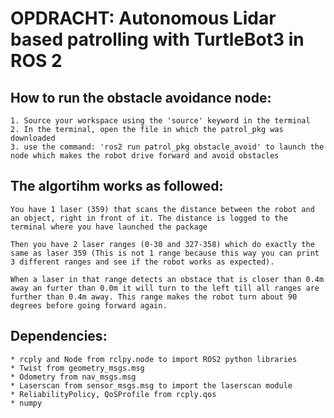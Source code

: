 # OPDRACHT: Autonomous Lidar based patrolling with TurtleBot3 in ROS 2
## How to run the obstacle avoidance node:

    1. Source your workspace using the 'source' keyword in the terminal
    2. In the terminal, open the file in which the patrol_pkg was downloaded
    3. use the command: 'ros2 run patrol_pkg obstacle_avoid' to launch the node which makes the robot drive forward and avoid obstacles
    

## The algortihm works as followed: 
    You have 1 laser (359) that scans the distance between the robot and an object, right in front of it. The distance is logged to the terminal where you have launched the package

    Then you have 2 laser ranges (0-30 and 327-358) which do exactly the same as laser 359 (This is not 1 range because this way you can print 3 different ranges and see if the robot works as expected).

    When a laser in that range detects an obstace that is closer than 0.4m away an furter than 0.0m it will turn to the left till all ranges are further than 0.4m away. This range makes the robot turn about 90 degrees before going forward again.

## Dependencies: 
    * rcply and Node from rclpy.node to import ROS2 python libraries
    * Twist from geometry_msgs.msg
    * Odometry from nav_msgs.msg
    * Laserscan from sensor_msgs.msg to import the laserscan module
    * ReliabilityPolicy, QoSProfile from rcply.qos
    * numpy
